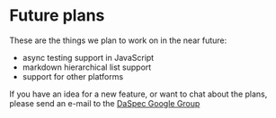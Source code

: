 # Future plans

These are the things we plan to work on in the near future:

- async testing support in JavaScript
- markdown hierarchical list support 
- support for other platforms

If you have an idea for a new feature, or want to chat about the plans, please send an e-mail to the [DaSpec Google Group](https://groups.google.com/forum/#!forum/daspec)
